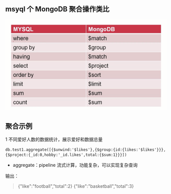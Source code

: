 ## msyql 个 MongoDB 聚合操作类比

![](../img/mysql和MongoDB聚合操作类比.png)

## 聚合示例

1 不同爱好人数的数据统计，展示爱好和数据总量

```mongodb
db.test1.aggregate([{$unwind:'$likes'},{$group:{id:{likes:'$likes'}}},{$project:{_id:0,hobby:'_id.likes',total:{$sum:1}}}])
```

- aggregate：pipeline 流式计算，功能复杂，可以实现复杂查询

输出：

> {"like":"football","total":2} {"like":"basketball","total":3}
